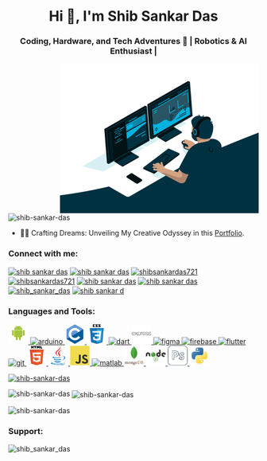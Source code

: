 <h1 align="center">Hi 👋, I'm Shib Sankar Das</h1>
<h3 align="center">Coding, Hardware, and Tech Adventures 🚀 | Robotics & AI Enthusiast |</h3>

<img align="right" alt="coding" width="400" src="https://github.com/Shib-Sankar-Das/Shib-Sankar-Das/blob/main/Coding%20GIF.gif">
<p align="left"> <img src="https://komarev.com/ghpvc/?username=shib-sankar-das&label=Profile%20views&color=0e75b6&style=flat" alt="shib-sankar-das" /> </p>

- 👨‍💻 Crafting Dreams: Unveiling My Creative Odyssey in this [Portfolio](https://understood-island-cloche.glitch.me/#home).

<h3 align="left">Connect with me:</h3>
<p align="left">
  
<a href="https://www.linkedin.com/in/shib-sankar-das-a635b6253/" target="blank"><img align="center" src="https://raw.githubusercontent.com/rahuldkjain/github-profile-readme-generator/master/src/images/icons/Social/linked-in-alt.svg" alt="shib sankar das" height="30" width="40" /></a>
<a href="https://www.codechef.com/users/shibsankardas" target="blank"><img align="center" src="https://cdn.jsdelivr.net/npm/simple-icons@3.1.0/icons/codechef.svg" alt="shib sankar das" height="30" width="40" /></a>
<a href="https://www.hackerrank.com/shibsankardas721" target="blank"><img align="center" src="https://raw.githubusercontent.com/rahuldkjain/github-profile-readme-generator/master/src/images/icons/Social/hackerrank.svg" alt="shibsankardas721" height="30" width="40" /></a>
<a href="https://codeforces.com/profile/shibsankardas721" target="blank"><img align="center" src="https://raw.githubusercontent.com/rahuldkjain/github-profile-readme-generator/master/src/images/icons/Social/codeforces.svg" alt="shibsankardas721" height="30" width="40" /></a>
<a href="https://www.leetcode.com/Shib_Sankar_Das" target="blank"><img align="center" src="https://raw.githubusercontent.com/rahuldkjain/github-profile-readme-generator/master/src/images/icons/Social/leet-code.svg" alt="shib sankar das" height="30" width="40" /></a>
<a href="https://www.hackerearth.com/@shibsankardas721" target="blank"><img align="center" src="https://raw.githubusercontent.com/rahuldkjain/github-profile-readme-generator/master/src/images/icons/Social/hackerearth.svg" alt="shib sankar das" height="30" width="40" /></a>
<a href="https://auth.geeksforgeeks.org/user/shib_sankar_das" target="blank"><img align="center" src="https://raw.githubusercontent.com/rahuldkjain/github-profile-readme-generator/master/src/images/icons/Social/geeks-for-geeks.svg" alt="shib_sankar_das" height="30" width="40" /></a>
<a href="https://www.topcoder.com/members/Shib_Sankar_Das" target="blank"><img align="center" src="https://raw.githubusercontent.com/rahuldkjain/github-profile-readme-generator/master/src/images/icons/Social/topcoder.svg" alt="shib sankar d" height="30" width="40" /></a>
</p>

<h3 align="left">Languages and Tools:</h3>
<p align="left"> <a href="https://developer.android.com" target="_blank" rel="noreferrer"> <img src="https://raw.githubusercontent.com/devicons/devicon/master/icons/android/android-original-wordmark.svg" alt="android" width="40" height="40"/> </a> <a href="https://www.arduino.cc/" target="_blank" rel="noreferrer"> <img src="https://cdn.worldvectorlogo.com/logos/arduino-1.svg" alt="arduino" width="40" height="40"/> </a> <a href="https://www.cprogramming.com/" target="_blank" rel="noreferrer"> <img src="https://raw.githubusercontent.com/devicons/devicon/master/icons/c/c-original.svg" alt="c" width="40" height="40"/> </a> <a href="https://www.w3schools.com/css/" target="_blank" rel="noreferrer"> <img src="https://raw.githubusercontent.com/devicons/devicon/master/icons/css3/css3-original-wordmark.svg" alt="css3" width="40" height="40"/> </a> <a href="https://dart.dev" target="_blank" rel="noreferrer"> <img src="https://www.vectorlogo.zone/logos/dartlang/dartlang-icon.svg" alt="dart" width="40" height="40"/> </a> <a href="https://expressjs.com" target="_blank" rel="noreferrer"> <img src="https://raw.githubusercontent.com/devicons/devicon/master/icons/express/express-original-wordmark.svg" alt="express" width="40" height="40"/> </a> <a href="https://www.figma.com/" target="_blank" rel="noreferrer"> <img src="https://www.vectorlogo.zone/logos/figma/figma-icon.svg" alt="figma" width="40" height="40"/> </a> <a href="https://firebase.google.com/" target="_blank" rel="noreferrer"> <img src="https://www.vectorlogo.zone/logos/firebase/firebase-icon.svg" alt="firebase" width="40" height="40"/> </a> <a href="https://flutter.dev" target="_blank" rel="noreferrer"> <img src="https://www.vectorlogo.zone/logos/flutterio/flutterio-icon.svg" alt="flutter" width="40" height="40"/> </a> <a href="https://git-scm.com/" target="_blank" rel="noreferrer"> <img src="https://www.vectorlogo.zone/logos/git-scm/git-scm-icon.svg" alt="git" width="40" height="40"/> </a> <a href="https://www.w3.org/html/" target="_blank" rel="noreferrer"> <img src="https://raw.githubusercontent.com/devicons/devicon/master/icons/html5/html5-original-wordmark.svg" alt="html5" width="40" height="40"/> </a> <a href="https://www.java.com" target="_blank" rel="noreferrer"> <img src="https://raw.githubusercontent.com/devicons/devicon/master/icons/java/java-original.svg" alt="java" width="40" height="40"/> </a> <a href="https://developer.mozilla.org/en-US/docs/Web/JavaScript" target="_blank" rel="noreferrer"> <img src="https://raw.githubusercontent.com/devicons/devicon/master/icons/javascript/javascript-original.svg" alt="javascript" width="40" height="40"/> </a> <a href="https://www.mathworks.com/" target="_blank" rel="noreferrer"> <img src="https://upload.wikimedia.org/wikipedia/commons/2/21/Matlab_Logo.png" alt="matlab" width="40" height="40"/> </a> <a href="https://www.mongodb.com/" target="_blank" rel="noreferrer"> <img src="https://raw.githubusercontent.com/devicons/devicon/master/icons/mongodb/mongodb-original-wordmark.svg" alt="mongodb" width="40" height="40"/> </a> <a href="https://nodejs.org" target="_blank" rel="noreferrer"> <img src="https://raw.githubusercontent.com/devicons/devicon/master/icons/nodejs/nodejs-original-wordmark.svg" alt="nodejs" width="40" height="40"/> </a> <a href="https://www.photoshop.com/en" target="_blank" rel="noreferrer"> <img src="https://raw.githubusercontent.com/devicons/devicon/master/icons/photoshop/photoshop-line.svg" alt="photoshop" width="40" height="40"/> </a> <a href="https://www.python.org" target="_blank" rel="noreferrer"> <img src="https://raw.githubusercontent.com/devicons/devicon/master/icons/python/python-original.svg" alt="python" width="40" height="40"/> </a> </p>

<p align="left"> <a href="https://github.com/ryo-ma/github-profile-trophy"><img src="https://github-profile-trophy.vercel.app/?username=shib-sankar-das" alt="shib-sankar-das" /></a> </p>

<p><img align="left" src="https://github-readme-stats.vercel.app/api/top-langs?username=shib-sankar-das&show_icons=true&locale=en&layout=compact" alt="shib-sankar-das" /></p>

<p>&nbsp;<img align="center" src="https://github-readme-stats.vercel.app/api?username=shib-sankar-das&show_icons=true&locale=en" alt="shib-sankar-das" /></p>

<p><img align="center" src="https://github-readme-streak-stats.herokuapp.com/?user=shib-sankar-das&" alt="shib-sankar-das" /></p>

<h3 align="left">Support:</h3>
<p><a href="https://www.buymeacoffee.com/shib_sankar_das"> <img align="left" src="https://cdn.buymeacoffee.com/buttons/v2/default-yellow.png" height="50" width="210" alt="shib_sankar_das" /></a></p><br><br>
